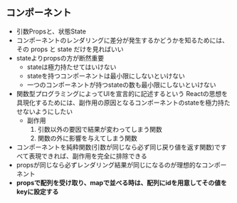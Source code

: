 ## コンポーネント

* 引数Propsと、状態State
* コンポーネントのレンダリングに差分が発生するかどうかを知るためには、その props と state だけを見ればいい
* stateよりpropsの方が断然重要
  * stateは極力持たせてはいけない
  * stateを持つコンポーネントは最小限にしないといけない
  * 一つのコンポーネントが持つstateの数も最小限にしないといけない
* 関数型プログラミングによってUIを宣言的に記述するという Reactの思想を具現化するためには、副作用の原因となるコンポーネントのstateを極力持たせないようにしたい
  * 副作用
    1. 引数以外の要因で結果が変わってしまう関数
    2. 関数の外に影響を与えてしまう関数
* コンポーネントを純粋関数(引数が同じなら必ず同じ戻り値を返す関数)ですべて表現できれば、副作用を完全に排除できる
* propsが同じなら必ずレンダリング結果が同じになるのが理想的なコンポーネント
* **propsで配列を受け取り、mapで並べる時は、配列にidを用意してその値をkeyに設定する**

